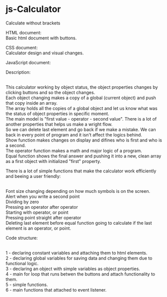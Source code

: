 # js-Calculator
Calculate without brackets

HTML document:
<br>Basic html document with buttons.

CSS document:
<br>Calculator design and visual changes.

JavaScript document:

Description:

<br>This calculator working by object status, the object properties changes by clicking buttons and so the object changes.
<br>Each object changing makes a copy of a global (current object) and push that copy inside an array.
<br>The array holds all the copies of a global object and let us know what was the status of object properties in specific moment.
<br>The main model is "first value - operator - second value". There is a lot of another properties that helps us make a wright flow.
<br>So we can delete last element and go back if we make a mistake. We can back in every point of program and it isn't affect the logics behind.
<br>Show function makes changes on display and difines who is first and who is a second.
<br>The operator function makes a math and major logic of a program.
<br>Equal function shows the final answer and pushing it into a new, clean array as a first object with initialized "first" property.

There is a lot of simple functions that make the calculator work efficiently and beeing a user friendly:

<br>Font size changing depending on how much symbols is on the screen.
<br>Alert when you write a second point
<br>Dividing by zero
<br>Pressing an operator after operator
<br>Starting with operator, or point
<br>Pressing point straight after operator
<br>Deleting last element before equal function going to calculate if the last element is an operator, or point. 

Code structure:

<br>1 - declaring constant variables and attaching them to html elements.
<br>2 - declaring global variables for saving data and changing them due to functional logic.
<br>3 - declaring an object with simple variables as object properties.
<br>4 - main for loop that runs betwen the buttons and attach functionality to them.
<br>5 - simple functions.
<br>6 - main functions that attached to event listener.
